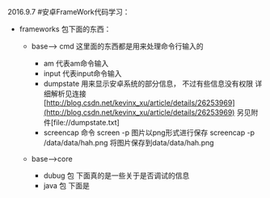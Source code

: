  2016.9.7 
#安卓FrameWork代码学习： 
  * frameworks 包下面的东西： 
       * base--> cmd  这里面的东西都是用来处理命令行输入的  
            *  am 代表am命令输入
            *  input 代表input命令输入
            *  dumpstate  用来显示安卓系统的部分信息， 不过有些信息没有权限  详细解析见连接[http://blog.csdn.net/kevinx_xu/article/details/26253969](http://blog.csdn.net/kevinx_xu/article/details/26253969)  另见附件[file://dumpstate.txt]
            *  screencap 命令  screen -p 图片以png形式进行保存  screencap -p /data/data/hah.png
             将图片保存到data/data/hah.png



       * base-->core 
            * dubug 包 下面真的是一些关于是否调试的信息
            * java 包 下面是